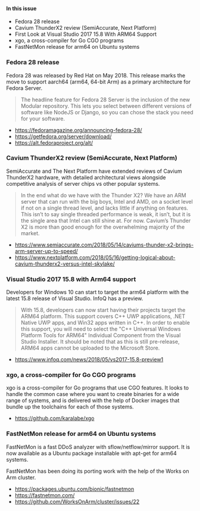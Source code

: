 #### In this issue

* Fedora 28 release
* Cavium ThunderX2 review (SemiAccurate, Next Platform)
* First Look at Visual Studio 2017 15.8 With ARM64 Support
* xgo, a cross-compiler for Go CGO programs
* FastNetMon release for arm64 on Ubuntu systems

### Fedora 28 release

Fedora 28 was released by Red Hat on May 2018. This release
marks the move to support aarch64 (arm64, 64-bit Arm) as a
primary architecture for Fedora Server.

> The headline feature for Fedora 28 Server is the inclusion of the
new Modular repository. This lets you select between different
versions of software like NodeJS or Django, so you can chose the
stack you need for your software. 

* https://fedoramagazine.org/announcing-fedora-28/
* https://getfedora.org/server/download/
* https://alt.fedoraproject.org/alt/

### Cavium ThunderX2 review (SemiAccurate, Next Platform)

SemiAccurate and The Next Platform have extended reviews
of Cavium ThunderX2 hardware, with detailed architectural
views alongside competitive analysis of server chips vs
other popular systems.

> In the end what do we have with the Thunder X2? We have an ARM
server that can run with the big boys, Intel and AMD, on a socket
level if not on a single thread level, and lacks little if anything
on features. This isn’t to say single threaded performance is weak,
it isn’t, but it is the single area that Intel can still shine at.
For now. Cavium’s Thunder X2 is more than good enough for the
overwhelming majority of the market.

* https://www.semiaccurate.com/2018/05/14/caviums-thunder-x2-brings-arm-server-up-to-speed/
* https://www.nextplatform.com/2018/05/16/getting-logical-about-cavium-thunderx2-versus-intel-skylake/

### Visual Studio 2017 15.8 with Arm64 support

Developers for Windows 10 can start to target the
arm64 platform with the latest 15.8 release of
Visual Studio. InfoQ has a preview.

> With 15.8, developers can now start having their projects target
the ARM64 platform.  This support covers C++ UWP applications, .NET
Native UWP apps, and Win32 apps written in C++.  In order to enable
this support, you will need to select the "C++ Universal Windows
Platform Tools for ARM64" Individual Component from the Visual
Studio Installer.  It should be noted that as this is still
pre-release, ARM64 apps cannot be uploaded to the Microsoft Store.

* https://www.infoq.com/news/2018/05/vs2017-15.8-preview1

### xgo, a cross-compiler for Go CGO programs

xgo is a cross-compiler for Go programs that use CGO features.
It looks to handle the common case where you want to create
binaries for a wide range of systems, and is delivered with
the help of Docker images that bundle up the toolchains for
each of those systems.

* https://github.com/karalabe/xgo

### FastNetMon release for arm64 on Ubuntu systems

FastNetMon is a fast DDoS analyzer with sflow/netflow/mirror support.
It is now available as a Ubuntu package installable with apt-get
for arm64 systems.

FastNetMon has been doing its porting work with the help of
the Works on Arm cluster.

* https://packages.ubuntu.com/bionic/fastnetmon
* https://fastnetmon.com/
* https://github.com/WorksOnArm/cluster/issues/22
